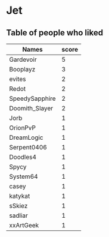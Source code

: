 # Jet
## Table of people who liked
Names | score
--- | ---
Gardevoir | 5
Booplayz | 3
evites | 2
Redot | 2
SpeedySapphire | 2
Doomith_Slayer | 2
Jorb | 1
OrionPvP | 1
DreamLogic | 1
Serpent0406 | 1
Doodles4 | 1
Spycy | 1
System64 | 1
casey | 1
katykat | 1
sSkiez | 1
sadliar | 1
xxArtGeek | 1
